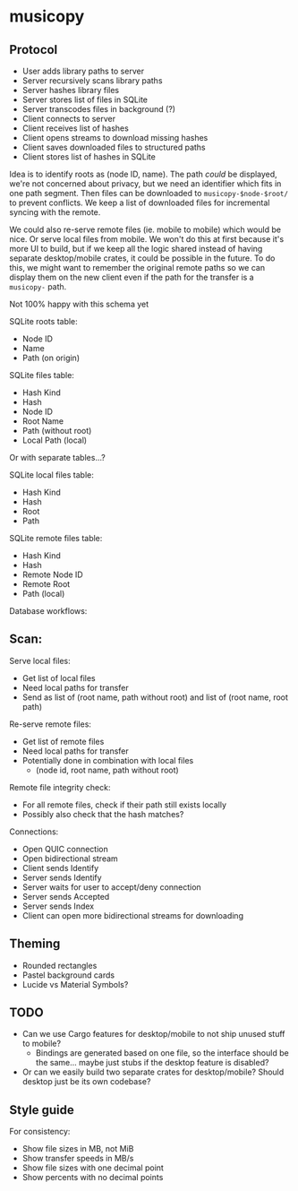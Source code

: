 # musicopy

## Protocol
- User adds library paths to server
- Server recursively scans library paths
- Server hashes library files
- Server stores list of files in SQLite
- Server transcodes files in background (?)
- Client connects to server
- Client receives list of hashes
- Client opens streams to download missing hashes
- Client saves downloaded files to structured paths
- Client stores list of hashes in SQLite

Idea is to identify roots as (node ID, name).
The path *could* be displayed, we're not concerned about privacy, but we need an identifier which fits in one path segment.
Then files can be downloaded to `musicopy-$node-$root/` to prevent conflicts.
We keep a list of downloaded files for incremental syncing with the remote.

We could also re-serve remote files (ie. mobile to mobile) which would be nice.
Or serve local files from mobile.
We won't do this at first because it's more UI to build,
but if we keep all the logic shared instead of having separate desktop/mobile crates,
it could be possible in the future.
To do this, we might want to remember the original remote paths so we can display them on the new client even if the path for the transfer is a `musicopy-` path.

Not 100% happy with this schema yet

SQLite roots table:
- Node ID
- Name
- Path (on origin)

SQLite files table:
- Hash Kind
- Hash
- Node ID
- Root Name
- Path (without root)
- Local Path (local)

Or with separate tables...?

SQLite local files table:
- Hash Kind
- Hash
- Root
- Path

SQLite remote files table:
- Hash Kind
- Hash
- Remote Node ID
- Remote Root
- Path (local)

Database workflows:

Scan:
- 

Serve local files:
- Get list of local files
- Need local paths for transfer
- Send as list of (root name, path without root) and list of (root name, root path)

Re-serve remote files:
- Get list of remote files
- Need local paths for transfer
- Potentially done in combination with local files
    - (node id, root name, path without root)

Remote file integrity check:
- For all remote files, check if their path still exists locally
- Possibly also check that the hash matches?

Connections:
- Open QUIC connection
- Open bidirectional stream
- Client sends Identify
- Server sends Identify
- Server waits for user to accept/deny connection
- Server sends Accepted
- Server sends Index
- Client can open more bidirectional streams for downloading

## Theming

- Rounded rectangles
- Pastel background cards
- Lucide vs Material Symbols?

## TODO
- Can we use Cargo features for desktop/mobile to not ship unused stuff to mobile?
    - Bindings are generated based on one file, so the interface should be the same... maybe just stubs if the desktop feature is disabled?
- Or can we easily build two separate crates for desktop/mobile? Should desktop just be its own codebase?

## Style guide

For consistency:
- Show file sizes in MB, not MiB
- Show transfer speeds in MB/s
- Show file sizes with one decimal point
- Show percents with no decimal points
